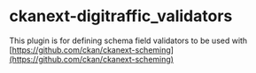 # ckanext-digitraffic_validators

This plugin is for defining schema field validators to be used with [https://github.com/ckan/ckanext-scheming](https://github.com/ckan/ckanext-scheming)
